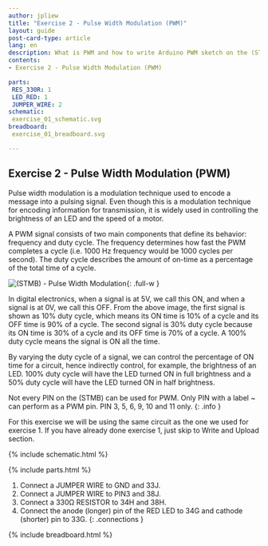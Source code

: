 ```yaml
---
author: jpliew
title: "Exercise 2 - Pulse Width Modulation (PWM)"
layout: guide
post-card-type: article
lang: en
description: What is PWM and how to write Arduino PWM sketch on the (STMB).
contents:
- Exercise 2 - Pulse Width Modulation (PWM)

parts:
 RES_330R: 1
 LED_RED: 1
 JUMPER_WIRE: 2
schematic:
 exercise_01_schematic.svg
breadboard:
 exercise_01_breadboard.svg

---
```


## Exercise 2 - Pulse Width Modulation (PWM)

Pulse width modulation is a modulation technique used to encode a message into a pulsing signal. Even though this is a modulation technique for encoding information for transmission, it is widely used in controlling the brightness of an LED and the speed of a motor.

A PWM signal consists of two main components that define its behavior: frequency and duty cycle. The frequency determines how fast the PWM completes a cycle (i.e. 1000 Hz frequency would be 1000 cycles per second). The duty cycle describes the amount of on-time as a percentage of the total time of a cycle.

![(STMB) - Pulse Width Modulation](img/exercise_02_pwm.svg){: .full-w }

In digital electronics, when a signal is at 5V, we call this ON, and when a signal is at 0V, we call this OFF. From the above image, the first signal is shown as 10% duty cycle, which means its ON time is 10% of a cycle and its OFF time is 90% of a cycle. The second signal is 30% duty cycle because its ON time is 30% of a cycle and its OFF time is 70% of a cycle. A 100% duty cycle means the signal is ON all the time.

By varying the duty cycle of a signal, we can control the percentage of ON time for a circuit, hence indirectly control, for example, the brightness of an LED. 100% duty cycle will have the LED turned ON in full brightness and a 50% duty cycle will have the LED turned ON in half brightness.

Not every PIN on the (STMB) can be used for PWM. Only PIN with a label ~ can perform as a PWM pin. PIN 3, 5, 6, 9, 10 and 11 only.
{: .info } 

For this exercise we will be using the same circuit as the one we used for exercise 1. If you have already done exercise 1, just skip to Write and Upload section. 

{% include schematic.html %}

{% include parts.html %}

1. Connect a JUMPER WIRE to GND and 33J.
2. Connect a JUMPER WIRE to PIN3 and 38J.
3. Connect a 330Ω RESISTOR to 34H and 38H.
4. Connect the anode (longer) pin of the RED LED to 34G and cathode (shorter) pin to 33G.
{: .connections }

{% include breadboard.html %}
